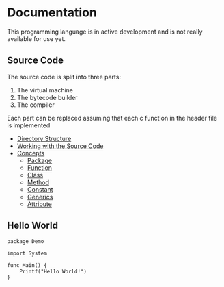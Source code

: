 # Documentation

This programming language is in active development and is not really available for use yet.

## Source Code

The source code is split into three parts:

1. The virtual machine
2. The bytecode builder
3. The compiler

Each part can be replaced assuming that each c function in the header file is implemented

- [Directory Structure](directory-structure.md)
- [Working with the Source Code](working-with-source-code.md)
- [Concepts](concepts.md)
	- [Package](concepts/package.md)
	- [Function](concepts/function.md)
	- [Class](concepts/class.md)
	- [Method](concepts/method.md)
	- [Constant](concepts/constant.md)
	- [Generics](concepts/generics.md)
	- [Attribute](concepts/attribute.md)

## Hello World

```
package Demo

import System

func Main() {
	Printf("Hello World!")
}
```
